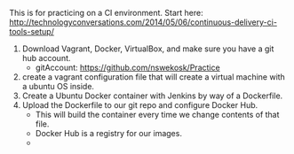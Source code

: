 This is for practicing on a CI environment. Start here: http://technologyconversations.com/2014/05/06/continuous-delivery-ci-tools-setup/

1. Download Vagrant, Docker, VirtualBox, and make sure you have a git hub account.
	- gitAccount: https://github.com/nswekosk/Practice
2. create a vagrant configuration file that will create a virtual machine with a ubuntu OS inside.
3. Create a Ubuntu Docker container with Jenkins by way of a Dockerfile.
4. Upload the Dockerfile to our git repo and configure Docker Hub.
	- This will build the container every time we change contents of that file.
	- Docker Hub is a registry for our images. 
	- 
